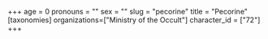 +++
age = 0
pronouns = ""
sex = ""
slug = "pecorine"
title = "Pecorine"
[taxonomies]
organizations=["Ministry of the Occult"]
character_id = ["72"]
+++


